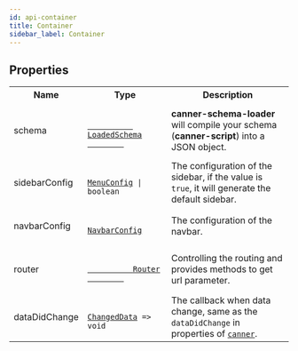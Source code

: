 ```yaml
---
id: api-container
title: Container
sidebar_label: Container
---
```


## Properties

<table>
  <tr>
    <th>Name</th>
    <th>Type</th>
    <th>Description</th>
  </tr>
  <tr>
    <td>schema</td>
    <td width="30%">
      <code>
        <a href="api-types#loadedschema">
          LoadedSchema
        </a>
      </code>
    </td>
    <td>
      <b>canner-schema-loader</b> will compile your schema (<b>canner-script</b>) into a JSON object.
    </td>
  </tr>
  <tr>
    <td>sidebarConfig</td>
    <td>
      <code>
        <a href="api-types#menuconfig">MenuConfig</a> | boolean
      </code>
    </td>
    <td>
      The configuration of the sidebar, if the value is <code>true</code>, it will generate the default sidebar.
    </td>
  </tr>
  <tr>
    <td>navbarConfig</td>
    <td>
      <code>
        <a href="api-types#navbarconfig">NavbarConfig</a>
      </code>
    </td>
    <td>
      The configuration of the navbar.
    </td>
  </tr>
  <tr>
    <td>router</td>
    <td>
      <code>
        <a href="api-types#router">
          Router
        </a>
      </code>
    </td>
    <td>
      Controlling the routing and provides methods to get url parameter.
    </td>
  </tr>
  <tr>
    <td>dataDidChange</td>
    <td>
      <code>
        <a href="api-types#changeddata">ChangedData</a> => void
      </code>
    </td>
    <td>
      The callback when data change, same as the <code>dataDidChange</code> in properties of <code><a href="api-canner#properties">canner</a></code>.
    </td>
  </tr>
</table>